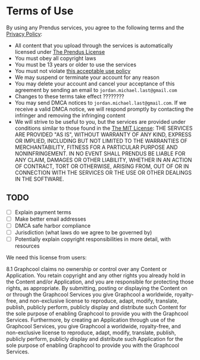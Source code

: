 # Terms of Use

By using any Prendus services, you agree to the following terms and the [Privacy Policy](https://github.com/Prendus/content/blob/master/privacy-policy.md):

* All content that you upload through the services is automatically licensed under [The Prendus License]()
* You must obey all copyright laws
* You must be 13 years or older to use the services
* You must not violate [this acceptable use policy](https://github.com/graphcool/content/blob/master/static/legal/terms.md#acceptable-use-policy)
* We may suspend or terminate your account for any reason
* You may delete your account and cancel your acceptance of this agreement by sending an email to `jordan.michael.last@gmail.com`
* Changes to these terms take effect ????????
* You may send DMCA notices to `jordan.michael.last@gmail.com`. If we receive a valid DMCA notice, we will respond promptly by contacting the infringer and removing the infringing content
* We will strive to be useful to you, but the services are provided under conditions similar to those found in the [The MIT License](https://opensource.org/licenses/MIT): THE SERVICES ARE PROVIDED "AS IS", WITHOUT WARRANTY OF ANY KIND, EXPRESS OR IMPLIED, INCLUDING BUT NOT LIMITED TO THE WARRANTIES OF MERCHANTABILITY, FITNESS FOR A PARTICULAR PURPOSE AND NONINFRINGEMENT. IN NO EVENT SHALL PRENDUS BE LIABLE FOR ANY CLAIM, DAMAGES OR OTHER LIABILITY, WHETHER IN AN ACTION OF CONTRACT, TORT OR OTHERWISE, ARISING FROM, OUT OF OR IN CONNECTION WITH THE SERVICES OR THE USE OR OTHER DEALINGS IN THE SOFTWARE.

## TODO

- [ ] Explain payment terms
- [ ] Make better email addresses
- [ ] DMCA safe harbor compliance
- [ ] Jurisdiction (what laws do we agree to be governed by)
- [ ] Potentially explain copyright responsibilities in more detail, with resources

We need this license from users: 

8.1 Graphcool claims no ownership or control over any Content or Application. You retain copyright and any other rights you already hold in the Content and/or Application, and you are responsible for protecting those rights, as appropriate. By submitting, posting or displaying the Content on or through the Graphcool Services you give Graphcool a worldwide, royalty-free, and non-exclusive license to reproduce, adapt, modify, translate, publish, publicly perform, publicly display and distribute such Content for the sole purpose of enabling Graphcool to provide you with the Graphcool Services. Furthermore, by creating an Application through use of the Graphcool Services, you give Graphcool a worldwide, royalty-free, and non-exclusive license to reproduce, adapt, modify, translate, publish, publicly perform, publicly display and distribute such Application for the sole purpose of enabling Graphcool to provide you with the Graphcool Services.
